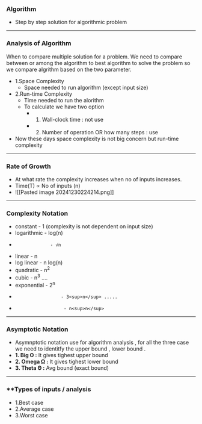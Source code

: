 ### **Algorithm**
- Step by step solution for algorithmic problem
---
### **Analysis of Algorithm**
When to compare multiple solution for a problem.
We need to compare between or among the algorithm to best algorithm to solve the problem so we compare algrithm based on the two parameter.
- 1.Space Complexity
	- Space needed to run algorithm  (except input size)
- 2.Run-time Complexity
	- Time needed to run the alorithm 
	- To calculate we have two option 
		- 1. Wall-clock time : not use 
		- 2. Number of operation  OR how many steps : use 
- Now these days space complexity is not big concern but run-time complexity 

---
### **Rate of Growth**
- At what rate the complexity increases when no of inputs increases.
- Time(T) ∝ No of inputs (n)
- ![[Pasted image 20241230224214.png]]
---
### **Complexity Notation**
- constant - 1 (complexity is not dependent on  input size)
- logarithmic - log(n)
-                  - √n
- linear - n
- log linear - n log(n) 
- quadratic - n<sup>2</sup>
- cubic - n<sup>3</sup> ....
- exponential - 2<sup>n</sup>
-                      - 3<sup>n</sup> ..... 
-                       - n<sup>n</sup>
---
### **Asymptotic Notation**
- Asymnptotic notation use for algorithm analysis , for all the three case we need to identitfy the upper bound , lower bound .
- **1. Big O :** It gives tighest upper bound
- **2. Omega Ω :** It gives tighest lower bound
- **3. Theta Θ :** Avg bound (exact bound)

---
### **Types of inputs / analysis
- 1.Best case
- 2.Average case
- 3.Worst case
